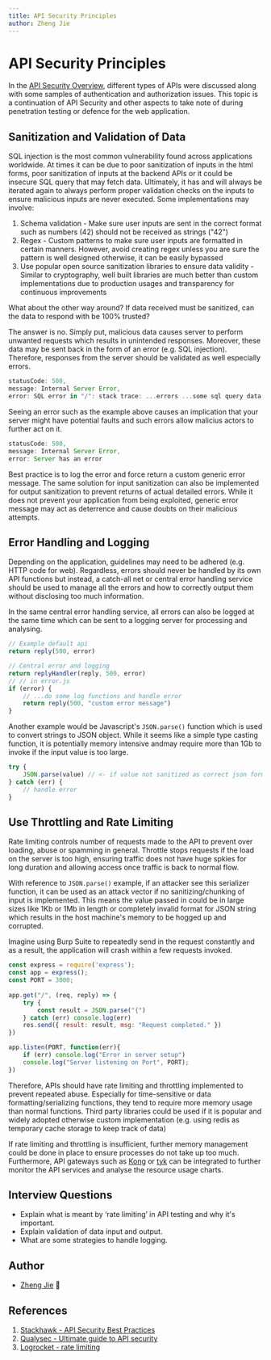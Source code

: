 ```yaml
---
title: API Security Principles
author: Zheng Jie
---
```


# API Security Principles

In the [API Security Overview](./security-overview.md), different types of APIs were discussed along with some samples of authentication and authorization issues. This topic is a continuation of API Security and other aspects to take note of during penetration testing or defence for the web application. 

## Sanitization and Validation of Data

SQL injection is the most common vulnerability found across applications worldwide. At times it can be due to poor sanitization of inputs in the html forms, poor sanitization of inputs at the backend APIs or it could be insecure SQL query that may fetch data. Ultimately, it has and will always be iterated again to always perform proper validation checks on the inputs to ensure malicious inputs are never executed. Some implementations may involve:
 
 1. Schema validation - Make sure user inputs are sent in the correct format such as numbers (42) should not be received as strings ("42")
 2. Regex - Custom patterns to make sure user inputs are formatted in certain manners. However, avoid creating regex unless you are sure the pattern is well designed otherwise, it can be easily bypassed
 3. Use popular open source sanitization libraries to ensure data validity - Similar to cryptography, well built libraries are much better than custom implementations due to production usages and transparency for continuous improvements

What about the other way around? If data received must be sanitized, can the data to respond with be 100% trusted? 

The answer is no. Simply put, malicious data causes server to perform unwanted requests which results in unintended responses. Moreover, these data may be sent back in the form of an error (e.g. SQL injection). Therefore, responses from the server should be validated as well especially errors.

```javascript
statusCode: 500,
message: Internal Server Error,
error: SQL error in "/": stack trace: ...errors ...some sql query data
```

Seeing an error such as the example above causes an implication that your server might have potential faults and such errors allow malicius actors to further act on it.

```javascript
statusCode: 500,
message: Internal Server Error,
error: Server has an error
```

Best practice is to log the error and force return a custom generic error message. The same solution for input sanitization can also be implemented for output sanitization to prevent returns of actual detailed errors. While it does not prevent your application from being exploited, generic error message may act as deterrence and cause doubts on their malicious attempts.

## Error Handling and Logging

Depending on the application, guidelines may need to be adhered (e.g. HTTP code for web). Regardless, errors should never be handled by its own API functions but instead, a catch-all net or central error handling service should be used to manage all the errors and how to correctly output them without disclosing too much information.

In the same central error handling service, all errors can also be logged at the same time which can be sent to a logging server for processing and analysing.

```js
// Example default api
return reply(500, error)

// Central error and logging
return replyHandler(reply, 500, error)
// // in error.js
if (error) {
    // ...do some log functions and handle error
    return reply(500, "custom error message")
} 
```

Another example would be Javascript's `JSON.parse()` function which is used to convert strings to JSON object. While it seems like a simple type casting function, it is potentially memory intensive andmay require more than 1Gb to invoke if the input value is too large.

```js
try {
    JSON.parse(value) // <- if value not sanitized as correct json format, this will produce a memory error
} catch (err) { 
    // handle error
}
```

## Use Throttling and Rate Limiting

Rate limiting controls number of requests made to the API to prevent over loading, abuse or spamming in general. Throttle stops requests if the load on the server is too high, ensuring traffic does not have huge spkies for long duration and allowing access once traffic is back to normal flow.

With reference to `JSON.parse()` example, if an attacker see this serializer function, it can be used as an attack vector if no sanitizing/chunking of input is implemented. This means the value passed in could be in large sizes like 1Kb or 1Mb in length or completely invalid format for JSON string which results in the host machine's memory to be hogged up and corrupted. 

Imagine using Burp Suite to repeatedly send in the request constantly and as a result, the application will crash within a few requests invoked.

```js
const express = require('express');
const app = express();
const PORT = 3000;
 
app.get("/", (req, reply) => {
    try {
        const result = JSON.parse("{")
    } catch (err) console.log(err)
    res.send({ result: result, msg: "Request completed." })
})

app.listen(PORT, function(err){
    if (err) console.log("Error in server setup")
    console.log("Server listening on Port", PORT);
})
```

Therefore, APIs should have rate limiting and throttling implemented to prevent repeated abuse. Especially for time-sensitive or data formatting/serializing functions, they tend to require more memory usage than normal functions. Third party libraries could be used if it is popular and widely adopted otherwise custom implementation (e.g. using redis as temporary cache storage to keep track of data)

If rate limiting and throttling is insufficient, further memory management could be done in place to ensure processes do not take up too much. Furthermore, API gateways such as [Kong](https://konghq.com/) or [tyk](https://tyk.io/) can be integrated to further monitor the API services and analyse the resource usage charts.

## Interview Questions

* Explain what is meant by ‘rate limiting’ in API testing and why it's important.
* Explain validation of data input and output.
* What are some strategies to handle logging.


## Author

- [Zheng Jie](https://github.com/Bread7) 🍞

## References

1. [Stackhawk - API Security Best Practices](https://www.stackhawk.com/blog/api-security-best-practices-ultimate-guide/#authorization-and-access-control)
2. [Qualysec - Ultimate guide to API security](https://qualysec.com/the-ultimate-guide-to-api-security/)
3. [Logrocket - rate limiting](https://blog.logrocket.com/rate-limiting-node-js/)